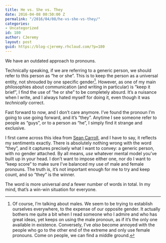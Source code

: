 ```yaml
---
title: He vs. She vs. They
date: 2016-04-08 00:50:00 Z
permalink: "/2016/04/08/he-vs-she-vs-they/"
categories:
- Uncategorized
id: 180
author: CJeremy
layout: post
guid: https://blog-cjeremy.rhcloud.com/?p=180
---
```


We have an outdated approach to pronouns.

Technically speaking, if we are referring to a generic person, we should refer to this person as &#8220;he or she&#8221;. This is to keep the person as a universal entity, not shrouded by one specific gender[^1]. However, as one of my main philosophies about communication (and writing in particular) is &#8220;keep it brief&#8221;, I find the use of &#8220;he or she&#8221; to be completely absurd. It&#8217;s a nuisance when I write, and I always hated myself for doing it, even though it was _technically_ correct.

Fast forward to now, and I don&#8217;t care anymore. I&#8217;ve found the pronoun I&#8217;m going to use going forward, and it&#8217;s &#8220;they&#8221;. Anytime I see someone refer to people as &#8220;guys&#8221;, or to a person as &#8220;he&#8221;, I simply find it strange and exclusive.

I first came across this idea from [Sean Carroll](http://www.preposterousuniverse.com/blog/2016/01/12/thats-just-what-they-would-say/), and I have to say, it reflects my sentiments exactly. There is absolutely nothing wrong with the word &#8220;they&#8221;, and it captures precisely what I want to convey: a generic person, with no gender attached. By all means, _use_ whatever mental model you&#8217;ve built up in your head. I don&#8217;t want to impose either one, nor do I want to &#8220;keep score&#8221; to make sure I&#8217;ve balanced my use of male and female pronouns. The truth is, it&#8217;s not important enough for me to try and keep count, and so &#8220;they&#8221; is the winner.

The word is more universal _and_ a fewer number of words in total. In my mind, that&#8217;s a win-win situation for everyone.

[^1]: Of course, I&#8217;m talking about males. We seem to be trying to establish ourselves everywhere, to the expense of our opposite gender. It actually bothers me quite a bit when I read someone who I admire and who has great ideas, yet keeps on using the male pronoun, as if it&#8217;s the only one available in existence. Conversely, I&#8217;ve _also_ become annoyed with the people who go to the other end of the extreme and only use female pronouns. Come on people, we can find a middle ground.